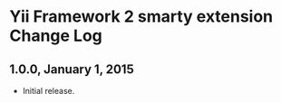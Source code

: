 Yii Framework 2 smarty extension Change Log
===========================================

1.0.0, January 1, 2015
-----------------------------

- Initial release.
